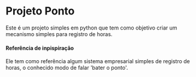 # Projeto Ponto

Este é um projeto simples em python que tem como objetivo criar um mecanismo simples para registro de horas.

#### Referência de inpispiração

Ele tem como referência algum sistema empresarial simples de registro de horas, o conhecido modo de falar 'bater o ponto'.